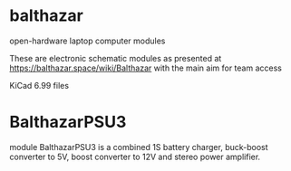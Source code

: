 # balthazar
open-hardware laptop computer modules

These are electronic schematic modules as presented at https://balthazar.space/wiki/Balthazar
with the main aim for team access

KiCad 6.99 files

# BalthazarPSU3 

module BalthazarPSU3 is a combined 1S battery charger, buck-boost converter to 5V, boost converter to 12V and stereo power amplifier. 
